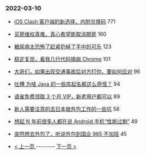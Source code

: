 ### 2022-03-10 
- [iOS Clash 客户端的新选择，内附兑换码](https://www.v2ex.com/t/839223) 771
- [买房维权真难，真心希望能取消期房](https://www.v2ex.com/t/839312) 160
- [糖尿病太恐怖了赶紧扔掉了手中的可乐](https://www.v2ex.com/t/839307) 123
- [稳定复现，看我几行代码搞崩 Chrome](https://www.v2ex.com/t/839328) 101
- [大哥们，如果出现交通事故后对方打你，要如何应对](https://www.v2ex.com/t/839351) 96
- [吐槽 为啥 Java 的一些库起名都这么奇怪？](https://www.v2ex.com/t/839275) 94
- [语雀免费领取 3 个月 VIP，新老用户都可以](https://www.v2ex.com/t/839357) 89
- [新人需要注意的去日本做外包工作的一些坑](https://www.v2ex.com/t/839303) 58
- [想起 N 年前很多人都在说 Android 手机“性能过剩”](https://www.v2ex.com/t/839274) 49
- [突然想去外包了，听说外包到国企 965 不加班](https://www.v2ex.com/t/839246) 45 

- [ < 上一页 ](https://github.com/able8/v2ex-hot-record/blob/master/2022-03-09.md) -------- [ 下一页 > ](https://github.com/able8/v2ex-hot-record/blob/master/2022-03-11.md)